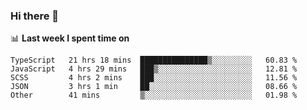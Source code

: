### Hi there 👋

<!--
**DBvc/DBvc** is a ✨ _special_ ✨ repository because its `README.md` (this file) appears on your GitHub profile.

Here are some ideas to get you started:

- 🔭 I’m currently working on ...
- 🌱 I’m currently learning ...
- 👯 I’m looking to collaborate on ...
- 🤔 I’m looking for help with ...
- 💬 Ask me about ...
- 📫 How to reach me: ...
- 😄 Pronouns: ...
- ⚡ Fun fact: ...
-->

📊 **Last week I spent time on**
<!--START_SECTION:waka-->

```text
TypeScript   21 hrs 18 mins  ███████████████▒░░░░░░░░░   60.83 %
JavaScript   4 hrs 29 mins   ███▒░░░░░░░░░░░░░░░░░░░░░   12.81 %
SCSS         4 hrs 2 mins    ███░░░░░░░░░░░░░░░░░░░░░░   11.56 %
JSON         3 hrs 1 min     ██░░░░░░░░░░░░░░░░░░░░░░░   08.66 %
Other        41 mins         ▒░░░░░░░░░░░░░░░░░░░░░░░░   01.98 %
```

<!--END_SECTION:waka-->
